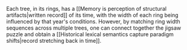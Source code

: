 ---
---

Each tree, in its rings, has a [[Memory is perception of structural artifacts|written record]] of its time, with the width of each ring being influenced by that year's conditions. However, by matching ring width sequences across multiple trees, one can connect together the jigsaw puzzle and obtain a [[Historical lexical semantics capture paradigm shifts|record stretching back in time]].